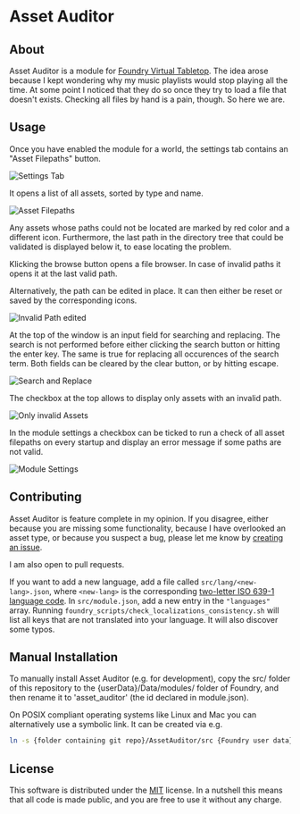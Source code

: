 # Asset Auditor

## About

Asset Auditor is a module for [Foundry Virtual Tabletop](https://foundryvtt.com/). The idea arose because I kept wondering why my music playlists would stop playing all the time. At some point I noticed that they do so once they try to load a file that doesn't exists. Checking all files by hand is a pain, though. So here we are.

## Usage

Once you have enabled the module for a world, the settings tab contains an "Asset Filepaths" button.

![Settings Tab](https://raw.githubusercontent.com/thecomamba/assetauditor/main/img/settings-tab.png)

It opens a list of all assets, sorted by type and name.

![Asset Filepaths](https://raw.githubusercontent.com/thecomamba/assetauditor/main/img/asset-filepaths.png)

Any assets whose paths could not be located are marked by red color and a different icon. Furthermore, the last path in the directory tree that could be validated is displayed below it, to ease locating the problem.

Klicking the browse button opens a file browser. In case of invalid paths it opens it at the last valid path.

Alternatively, the path can be edited in place. It can then either be reset or saved by the corresponding icons.

![Invalid Path edited](https://raw.githubusercontent.com/thecomamba/assetauditor/main/img/invalid-path-edited.png)

At the top of the window is an input field for searching and replacing. The search is not performed before either clicking the search button or hitting the enter key. The same is true for replacing all occurences of the search term. Both fields can be cleared by the clear button, or by hitting escape.

![Search and Replace](https://raw.githubusercontent.com/thecomamba/assetauditor/main/img/search-and-replace.png)

The checkbox at the top allows to display only assets with an invalid path.

![Only invalid Assets](https://raw.githubusercontent.com/thecomamba/assetauditor/main/img/only-invalid.png)

In the module settings a checkbox can be ticked to run a check of all asset filepaths on every startup and display an error message if some paths are not valid.

![Module Settings](https://raw.githubusercontent.com/thecomamba/assetauditor/main/img/module-settings.png)

## Contributing

Asset Auditor is feature complete in my opinion. If you disagree, either because you are missing some functionality, because I have overlooked an asset type, or because you suspect a bug, please let me know by [creating an issue](https://github.com/TheComamba/AssetAuditor/issues).

I am also open to pull requests.

If you want to add a new language, add a file called `src/lang/<new-lang>.json`, where `<new-lang>` is the corresponding [two-letter ISO 639-1 language code](https://en.wikipedia.org/wiki/List_of_ISO_639-1_codes). In `src/module.json`, add a new entry in the `"languages"` array. Running `foundry_scripts/check_localizations_consistency.sh` will list all keys that are not translated into your language. It will also discover some typos.

## Manual Installation

To manually install Asset Auditor (e.g. for development), copy the src/ folder of this repository to the {userData}/Data/modules/ folder of Foundry, and then rename it to 'asset_auditor' (the id declared in module.json).

On POSIX compliant operating systems like Linux and Mac you can alternatively use a symbolic link. It can be created via e.g.

```bash
ln -s {folder containing git repo}/AssetAuditor/src {Foundry user data}/Data/modules/asset_auditor
```

## License

This software is distributed under the [MIT](https://choosealicense.com/licenses/mit/) license. In a nutshell this means that all code is made public, and you are free to use it without any charge.
